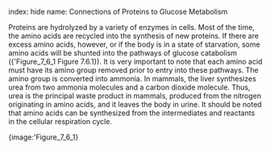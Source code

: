 index: hide
name: Connections of Proteins to Glucose Metabolism

Proteins are hydrolyzed by a variety of enzymes in cells. Most of the time, the amino acids are recycled into the synthesis of new proteins. If there are excess amino acids, however, or if the body is in a state of starvation, some amino acids will be shunted into the pathways of glucose catabolism ({'Figure_7_6_1 Figure 7.6.1}). It is very important to note that each amino acid must have its amino group removed prior to entry into these pathways. The amino group is converted into ammonia. In mammals, the liver synthesizes urea from two ammonia molecules and a carbon dioxide molecule. Thus, urea is the principal waste product in mammals, produced from the nitrogen originating in amino acids, and it leaves the body in urine. It should be noted that amino acids can be synthesized from the intermediates and reactants in the cellular respiration cycle.


{image:'Figure_7_6_1}
        
